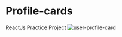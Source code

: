 # Profile-cards
ReactJs Practice Project
![user-profile-card](https://github.com/adibmansuri511/Profile-cards/assets/135020831/6217b6e5-d819-477b-b871-c23687f2fb96)
